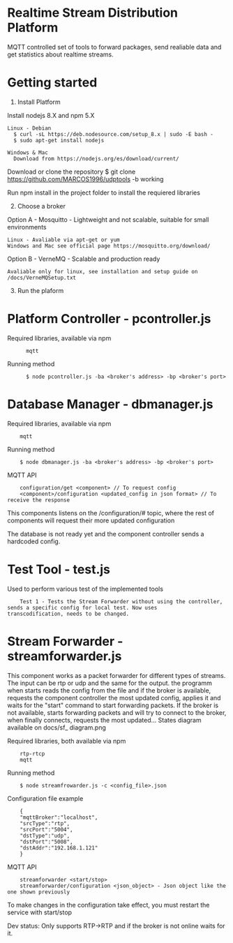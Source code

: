 # Realtime Stream Distribution Platform
MQTT controlled set of tools to forward packages, send realiable data and get statistics about realtime streams.

# Getting started

1. Install Platform

  Install nodejs 8.X and npm 5.X

    Linux - Debian
      $ curl -sL https://deb.nodesource.com/setup_8.x | sudo -E bash -
      $ sudo apt-get install nodejs

    Windows & Mac
      Download from https://nodejs.org/es/download/current/

  Download or clone the repository
    $ git clone https://github.com/MARCOS1996/udptools -b working

  Run npm install in the project folder to install the requiered libraries

2. Choose a broker

  Option A - Mosquitto - Lightweight and not scalable, suitable for small environments

    Linux - Avaliable via apt-get or yum
    Windows and Mac see official page https://mosquitto.org/download/

  Option B - VerneMQ - Scalable and production ready

    Avaliable only for linux, see installation and setup guide on /docs/VerneMQSetup.txt

3. Run the plaform

  <needs yo be documented>

# Platform Controller - pcontroller.js

  Required libraries, available via npm

          mqtt

  Running method

          $ node pcontroller.js -ba <broker's address> -bp <broker's port>

# Database Manager - dbmanager.js

Required libraries, available via npm

        mqtt

Running method

        $ node dbmanager.js -ba <broker's address> -bp <broker's port>

MQTT API

        configuration/get <component> // To request config
        <component>/configuration <updated_config in json format> // To receive the response

This components listens on the /configuration/# topic, where the rest
of components will request their more updated configuration

The database is not ready yet and the component controller sends a hardcoded config.

# Test Tool - test.js

Used to perform various test of the implemented tools

        Test 1 - Tests the Stream Forwarder without using the controller, sends a specific config for local test. Now uses              transcodification, needs to be changed.

# Stream Forwarder - streamforwarder.js

This component works as a packet forwarder for different types of streams. The input can be rtp or udp and the same for the output. the programm when starts reads the config from the file and if the broker is available, requests the component controller the most updated config, applies it and waits for the "start" command to start forwarding packets. If the broker is not available, starts forwarding packets and will try to connect to the broker, when finally connects, requests the most updated... States diagram available on docs/sf_ diagram.png

Required libraries, both available via npm

        rtp-rtcp
        mqtt

Running method

        $ node streamfrowarder.js -c <config_file>.json

Configuration file example

        {
        "mqttBroker":"localhost",
        "srcType":"rtp",
        "srcPort":"5004",
        "dstType":"udp",
        "dstPort":"5008",
        "dstAddr":"192.168.1.121"
        }

MQTT API

        streamforwarder <start/stop>
        streamforwarder/configuration <json_object> - Json object like the one shown previously

To make changes in the configuration take effect, you must restart the service with start/stop

Dev status: Only supports RTP->RTP and if the broker is not online waits for it.
